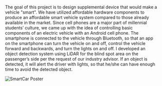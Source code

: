 The goal of this project is to design supplemental device that would make a vehicle "smart". We have utilized affordable hardware components to produce an affordable smart vehicle system compared to those already available in the market. Since cell phones are a major part of millennial students’ culture, we came up with the idea of controlling basic components of an electric vehicle with an Android cell phone. The smartphone is connected to the vehicle through Bluetooth, so that an app on the smartphone can turn the vehicle on and off, control the vehicle forward and backwards, and turn the lights on and off. I developed an object detection system using LiDAR for the blind spot area on the passenger’s side per the request of our industry advisor. If an object is detected, it will alert the driver with lights, so that he/she can have enough time to avoid the detected object.


![SmartCar Poster](https://github.com/0IsaacR/SwitchVehicles_Android_Controller-/assets/108250454/dc9178ae-04f0-40d4-b8c2-5f2cf4210c41)
